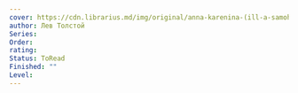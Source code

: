 ```yaml
---
cover: https://cdn.librarius.md/img/original/anna-karenina-(ill-a-samohvalova)_1675067714.jpg
author: Лев Толстой
Series: 
Order: 
rating: 
Status: ToRead
Finished: ""
Level:
---
```








